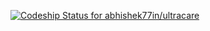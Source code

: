 [ ![Codeship Status for abhishek77in/ultracare](https://codeship.com/projects/7d9b2f70-d9a0-0133-0251-424a9136fddd/status?branch=master)](https://codeship.com/projects/143602)
